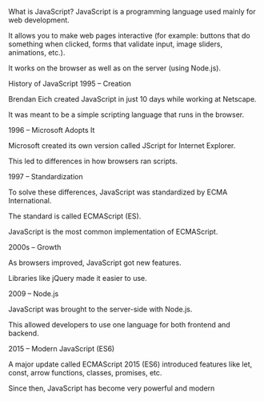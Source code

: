 What is JavaScript?
JavaScript is a programming language used mainly for web development.

It allows you to make web pages interactive (for example: buttons that do something when clicked, forms that validate input, image sliders, animations, etc.).

It works on the browser as well as on the server (using Node.js).



History of JavaScript
1995 – Creation

Brendan Eich created JavaScript in just 10 days while working at Netscape.

It was meant to be a simple scripting language that runs in the browser.

1996 – Microsoft Adopts It

Microsoft created its own version called JScript for Internet Explorer.

This led to differences in how browsers ran scripts.

1997 – Standardization

To solve these differences, JavaScript was standardized by ECMA International.

The standard is called ECMAScript (ES).

JavaScript is the most common implementation of ECMAScript.

2000s – Growth

As browsers improved, JavaScript got new features.

Libraries like jQuery made it easier to use.

2009 – Node.js

JavaScript was brought to the server-side with Node.js.

This allowed developers to use one language for both frontend and backend.

2015 – Modern JavaScript (ES6)

A major update called ECMAScript 2015 (ES6) introduced features like let, const, arrow functions, classes, promises, etc.

Since then, JavaScript has become very powerful and modern